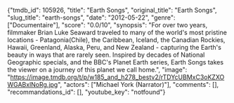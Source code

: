 {"tmdb_id": 105926, "title": "Earth Songs", "original_title": "Earth Songs", "slug_title": "earth-songs", "date": "2012-05-22", "genre": ["Documentaire"], "score": "0.0/10", "synopsis": "For over two years, filmmaker Brian Luke Seaward traveled to many of the world's most pristine locations - Patagonia(Chile), the Caribbean, Iceland, the Canadian Rockies, Hawaii, Greenland, Alaska, Peru, and New Zealand - capturing the Earth's beauty in ways that are rarely seen. Inspired by decades of National Geographic specials, and the BBC's Planet Earth series, Earth Songs takes the viewer on a journey of this planet we call home.", "image": "https://image.tmdb.org/t/p/w185_and_h278_bestv2/rTDYcUBMxC3oKZXOWGABxlNoRg.jpg", "actors": ["Michael York (Narrator)"], "comments": [], "recommandations_id": [], "youtube_key": "notfound"}